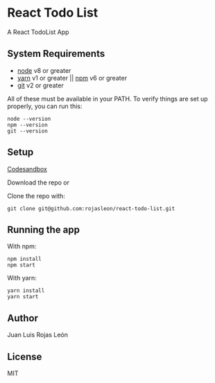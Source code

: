 # React Todo List

A React TodoList App

## System Requirements

- [node](https://nodejs.org/es/) v8 or greater
- [yarn](https://yarnpkg.com/en/) v1 or greater || [npm](https://npmjs.com) v6
  or greater
- [git](https://git-scm.com/) v2 or greater

All of these must be available in your PATH. To verify things are set up
properly, you can run this:

```
node --version
npm --version
git --version
```

## Setup

[Codesandbox](https://codesandbox.io/s/reacttodolist-2tq99)

Download the repo or

Clone the repo with:

```
git clone git@github.com:rojasleon/react-todo-list.git
```

## Running the app

With npm:

```
npm install
npm start
```

With yarn:

```
yarn install
yarn start
```

## Author

Juan Luis Rojas León

## License

MIT
